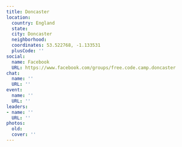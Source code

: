 ```yaml
---
title: Doncaster
location:
  country: England
  state: 
  city: Doncaster
  neighborhood: 
  coordinates: 53.522768, -1.133531
  plusCode: ''
social:
  name: Facebook
  URL: https://www.facebook.com/groups/free.code.camp.doncaster
chat:
  name: ''
  URL: ''
event:
  name: ''
  URL: ''
leaders:
- name: ''
  URL: ''
photos:
  old: 
  cover: ''
---
```

